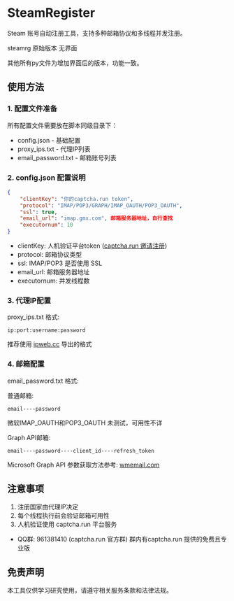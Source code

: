 # SteamRegister

Steam 账号自动注册工具，支持多种邮箱协议和多线程并发注册。

steamrg 原始版本 无界面 

其他所有py文件为增加界面后的版本，功能一致。

## 使用方法

### 1. 配置文件准备

所有配置文件需要放在脚本同级目录下：

- config.json - 基础配置
- proxy_ips.txt - 代理IP列表
- email_password.txt - 邮箱账号列表

### 2. config.json 配置说明
```json
{
    "clientKey": "你的captcha.run token",
    "protocol": "IMAP/POP3/GRAPH/IMAP_OAUTH/POP3_OAUTH",
    "ssl": true,
    "email_url": "imap.gmx.com", 邮箱服务器地址，自行查找
    "executornum": 10
}
```

- clientKey: 人机验证平台token ([captcha.run 邀请注册](https://captcha.run/sso?inviter=5888a224-d520-4c38-aa71-c8411dd62e8c))
- protocol: 邮箱协议类型
- ssl: IMAP/POP3 是否使用 SSL
- email_url: 邮箱服务器地址
- executornum: 并发线程数

### 3. 代理IP配置

proxy_ips.txt 格式:
```
ip:port:username:password
```
推荐使用 [ipweb.cc](https://ipweb.cc/show/4.html) 导出的格式

### 4. 邮箱配置

email_password.txt 格式:

普通邮箱:
```
email----password
```
微软IMAP_OAUTH和POP3_OAUTH 未测试，可用性不详

Graph API邮箱:
```
email----password----client_id----refresh_token
```
Microsoft Graph API 参数获取方法参考: [wmemail.com](https://wmemail.com/)

## 注意事项

1. 注册国家由代理IP决定
2. 每个线程执行前会验证邮箱可用性
3. 人机验证使用 captcha.run 平台服务
- QQ群: 961381410 (captcha.run 官方群) 群内有captcha.run 提供的免费且专业版

## 免责声明

本工具仅供学习研究使用，请遵守相关服务条款和法律法规。


